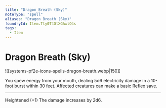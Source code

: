 ```yaml
---
title: "Dragon Breath (Sky)"
noteType: "spell"
aliases: "Dragon Breath (Sky)"
foundryId: Item.Tty0T4OtXGAxlQ4s
tags:
  - Item
---
```


# Dragon Breath (Sky)
![[systems-pf2e-icons-spells-dragon-breath.webp|150]]

You spew energy from your mouth, dealing 5d6 electricity damage in a 10-foot burst within 30 feet. Affected creatures can make a basic Reflex save.

* * *

Heightened (+1) The damage increases by 2d6.
